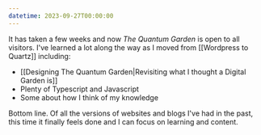 ```yaml
---
datetime: 2023-09-27T00:00:00
---
```

It has taken a few weeks and now *The Quantum Garden* is open to all visitors. I've learned a lot along the way as I moved from [[Wordpress to Quartz]] including:

- [[Designing The Quantum Garden|Revisiting what I thought a Digital Garden is]]
- Plenty of Typescript and Javascript
- Some about how I think of my knowledge

Bottom line. Of all the versions of websites and blogs I've had in the past, this time it finally feels done and I can focus on learning and content.